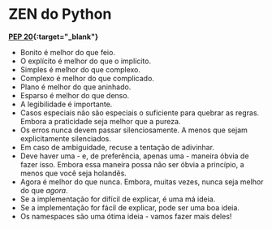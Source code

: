 # ZEN do Python

**[PEP 20](https://www.python.org/dev/peps/pep-0020/){:target="_blank"}**

- Bonito é melhor do que feio.
- O explícito é melhor do que o implícito.
- Simples é melhor do que complexo.
- Complexo é melhor do que complicado.
- Plano é melhor do que aninhado.
- Esparso é melhor do que denso.
- A legibilidade é importante.
- Casos especiais não são especiais o suficiente para quebrar as regras.
Embora a praticidade seja melhor que a pureza.
- Os erros nunca devem passar silenciosamente.
A menos que sejam explicitamente silenciados.
- Em caso de ambiguidade, recuse a tentação de adivinhar.
- Deve haver uma - e, de preferência, apenas uma - maneira óbvia de fazer isso.
Embora essa maneira possa não ser óbvia a princípio, a menos que você seja holandês.
- Agora é melhor do que nunca.
Embora, muitas vezes, nunca seja melhor do que *agora*.
- Se a implementação for difícil de explicar, é uma má ideia.
- Se a implementação for fácil de explicar, pode ser uma boa ideia.
- Os namespaces são uma ótima ideia - vamos fazer mais deles!
